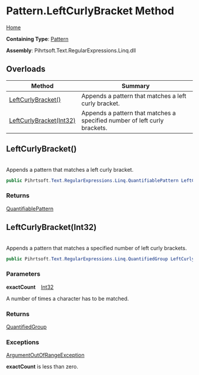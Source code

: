 # Pattern\.LeftCurlyBracket Method

[Home](../../../../../../README.md)

**Containing Type**: [Pattern](../README.md)

**Assembly**: Pihrtsoft\.Text\.RegularExpressions\.Linq\.dll

## Overloads

| Method | Summary |
| ------ | ------- |
| [LeftCurlyBracket()](#Pihrtsoft_Text_RegularExpressions_Linq_Pattern_LeftCurlyBracket) | Appends a pattern that matches a left curly bracket\. |
| [LeftCurlyBracket(Int32)](#Pihrtsoft_Text_RegularExpressions_Linq_Pattern_LeftCurlyBracket_System_Int32_) | Appends a pattern that matches a specified number of left curly brackets\. |

## LeftCurlyBracket\(\) <a id="Pihrtsoft_Text_RegularExpressions_Linq_Pattern_LeftCurlyBracket"></a>

\
Appends a pattern that matches a left curly bracket\.

```csharp
public Pihrtsoft.Text.RegularExpressions.Linq.QuantifiablePattern LeftCurlyBracket()
```

### Returns

[QuantifiablePattern](../../QuantifiablePattern/README.md)

## LeftCurlyBracket\(Int32\) <a id="Pihrtsoft_Text_RegularExpressions_Linq_Pattern_LeftCurlyBracket_System_Int32_"></a>

\
Appends a pattern that matches a specified number of left curly brackets\.

```csharp
public Pihrtsoft.Text.RegularExpressions.Linq.QuantifiedGroup LeftCurlyBracket(int exactCount)
```

### Parameters

**exactCount** &ensp; [Int32](https://docs.microsoft.com/en-us/dotnet/api/system.int32)

A number of times a character has to be matched\.

### Returns

[QuantifiedGroup](../../QuantifiedGroup/README.md)

### Exceptions

[ArgumentOutOfRangeException](https://docs.microsoft.com/en-us/dotnet/api/system.argumentoutofrangeexception)

**exactCount** is less than zero\.

